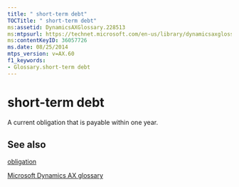 ```yaml
---
title: " short-term debt"
TOCTitle: " short-term debt"
ms:assetid: DynamicsAXGlossary.228513
ms:mtpsurl: https://technet.microsoft.com/en-us/library/dynamicsaxglossary.228513(v=AX.60)
ms:contentKeyID: 36057726
ms.date: 08/25/2014
mtps_version: v=AX.60
f1_keywords:
- Glossary.short-term debt
---
```


# short-term debt

A current obligation that is payable within one year.

## See also

[obligation](obligation.md)

[Microsoft Dynamics AX glossary](glossary/microsoft-dynamics-ax-glossary.md)

  



